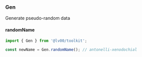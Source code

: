 ### Gen

Generate pseudo-random data

#### randomName

```typescript
import { Gen } from '@lv00/toolkit';

const newName = Gen.randomName(); // antonelli-xenodochial
```
